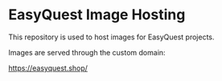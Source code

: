 # EasyQuest Image Hosting

This repository is used to host images for EasyQuest projects.

Images are served through the custom domain:

https://easyquest.shop/
